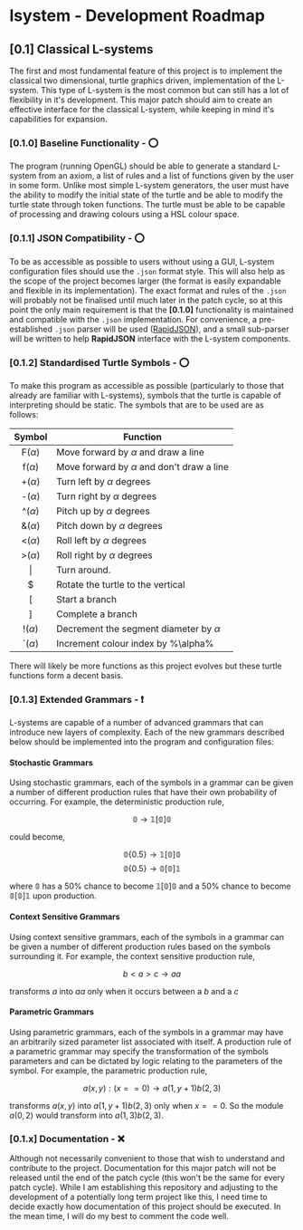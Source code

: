# **lsystem** - Development Roadmap
## [0.1] Classical L-systems

The first and most fundamental feature of this project is to implement the classical two dimensional, turtle graphics driven, implementation of the L-system. This type of L-system is the most common but can still has a lot of flexibility in it's development. This major patch should aim to create an effective interface for the classical L-system, while keeping in mind it's capabilities for expansion.

### [0.1.0] Baseline Functionality - ⭕️ 

The program (running OpenGL) should be able to generate a standard L-system from an axiom, a list of rules and a list of functions given by the user in some form. Unlike most simple L-system generators, the user must have the ability to modify the initial state of the turtle and be able to modify the turtle state through token functions. The turtle must be able to be capable of processing and drawing colours using a HSL colour space. 

<!-- Give more information on L-systems. -->

### [0.1.1] JSON Compatibility - ⭕️ 

To be as accessible as possible to users without using a GUI, L-system configuration files should use the `.json` format style. This will also help as the scope of the project becomes larger (the format is easily expandable and flexible in its implementation). The exact format and rules of the `.json` will probably not be finalised until much later in the patch cycle, so at this point the only main requirement is that the **[0.1.0]** functionality is maintained and compatible with the `.json` implementation. For convenience, a pre-established `.json` parser will be used ([RapidJSON](https://github.com/Tencent/rapidjson)), and a small sub-parser will be written to help **RapidJSON** interface with the L-system components.

### [0.1.2] Standardised Turtle Symbols - ⭕️

To make this program as accessible as possible (particularly to those that already are familiar with L-systems), symbols that the turtle is capable of interpreting should be static. The symbols that are to be used are as follows:

| Symbol        | Function                                       |
|:-------------:|------------------------------------------------|
| F($\alpha$)   | Move forward by $\alpha$ and draw a line       |
| f($\alpha$)   | Move forward by $\alpha$ and don't draw a line |
| +($\alpha$)   | Turn left by $\alpha$ degrees                  |
| -($\alpha$)   | Turn right by $\alpha$ degrees                 |
| ^($\alpha$)   | Pitch up by $\alpha$ degrees                   |
| &($\alpha$)   | Pitch down by $\alpha$ degrees                 |
| <($\alpha$)   | Roll left by $\alpha$ degrees                  |
| >($\alpha$)   | Roll right by $\alpha$ degrees                 |
| \|            | Turn around.                                   |
| $             | Rotate the turtle to the vertical              |
| [             | Start a branch                                 |
| ]             | Complete a branch                              |
| !($\alpha$)   | Decrement the segment diameter by $\alpha$     |
| `($\alpha$)   | Increment colour index by %\alpha%             |

There will likely be more functions as this project evolves but these turtle functions form a decent basis. 

### [0.1.3] Extended Grammars - ❗️

L-systems are capable of a number of advanced grammars that can introduce new layers of complexity. Each of the new grammars described below should be implemented into the program and configuration files:

#### Stochastic Grammars

Using stochastic grammars, each of the symbols in a grammar can be given a number of different production rules that have their own probability of occurring. For example, the deterministic production rule,

$$
\mathbb{0} \rightarrow \mathbb{1[0]0}
$$

could become,

$$
\mathbb{0}\{0.5\} \rightarrow \mathbb{1[0]0}
$$
$$
\mathbb{0}\{0.5\} \rightarrow \mathbb{0[0]1}
$$

where $\mathbb{0}$ has a 50% chance to become $\mathbb{1[0]0}$ and a 50% chance to become $\mathbb{0[0]1}$ upon production.


#### Context Sensitive Grammars

Using context sensitive grammars, each of the symbols in a grammar can be given a number of different production rules based on the symbols surrounding it. For example, the context sensitive production rule,

$$
b<a>c \rightarrow aa
$$

transforms $a$ into $aa$ only when it occurs between a $b$ and a $c$

#### Parametric Grammars

Using parametric grammars, each of the symbols in a grammar may have an arbitrarily sized parameter list associated with itself. A production rule of a parametric grammar may specify the transformation of the symbols parameters and can be dictated by logic relating to the parameters of the symbol. For example, the parametric production rule,

$$
a(x,y):(x==0) \rightarrow a(1,y+1)b(2,3)
$$

transforms $a(x,y)$ into $a(1,y+1)b(2,3)$ only when $x==0$. So the module $a(0,2)$ would transform into $a(1,3)b(2,3)$.

<!-- 
### [0.1.4] Dynamic Variables - ❌
### [0.1.5] Advanced Rendering - ❌
### [0.1.6] SVG Exportation - ❌
### [0.1.7] Polylines - ❌
### [0.1.8] Animation - ❌ -->

### [0.1.x] Documentation - ❌

Although not necessarily convenient to those that wish to understand and contribute to the project. Documentation for this major patch will not be released until the end of the patch cycle (this won't be the same for every patch cycle). While I am establishing this repository and adjusting to the development of a potentially long term project like this, I need time to decide exactly how documentation of this project should be executed. In the mean time, I will do my best to comment the code well.